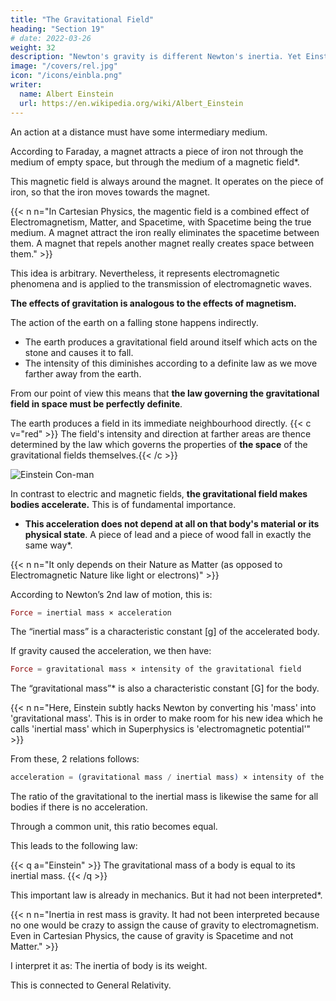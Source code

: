 ```yaml
---
title: "The Gravitational Field"
heading: "Section 19"
# date: 2022-03-26
weight: 32
description: "Newton's gravity is different Newton's inertia. Yet Einstein unites them"
image: "/covers/rel.jpg"
icon: "/icons/einbla.png"
writer:
  name: Albert Einstein
  url: https://en.wikipedia.org/wiki/Albert_Einstein
---
```



<!-- If drop a stone, why does it fall to the ground?” 

The usual is that it is attracted by the earth. 

Modern physics has a slightly different answer. -->

An action at a distance must have some intermediary medium. 
<!-- As a result of the more careful study
of electromagnetic phenomena, we have come to
regard action at a distance as a process impossible
without the intervention of 
medium.  -->

According to Faraday, a magnet attracts a piece of iron not through the medium of empty space, but through the medium of a magnetic field*. 

This magnetic field is always around the magnet. It operates on the piece of iron, so that the iron moves towards the magnet.


{{< n n="In Cartesian Physics, the magentic field is a combined effect of Electromagnetism, Matter, and Spacetime, with Spacetime being the true medium. A magnet attract the iron really eliminates the spacetime between them. A magnet that repels another magnet really creates space between them." >}}



This idea is arbitrary. Nevertheless, it represents electromagnetic phenomena and is applied to the transmission of electromagnetic waves.

**The effects of gravitation is analogous to the effects of magnetism.**

 <!-- also are regarded in an analogous manner. -->
The action of the earth on a falling stone happens indirectly. 
- The earth produces a gravitational field around itself which acts on the stone and causes it to fall. 
- The intensity of this diminishes according to a definite law as we move farther away from the earth. 

From our point of view this means that **the law governing the gravitational field in space must be perfectly definite**. 

<!-- , in order correctly to represent the diminution of gravitational action with the distance from operative bodies.  -->

The earth produces a field in its immediate neighbourhood directly. {{< c v="red" >}} The field's intensity and direction at farther areas are thence determined by the law which governs the properties of **the space** of the gravitational fields themselves.{{< /c >}}

![Einstein Con-man](/icons/einbla.png)

In contrast to electric and magnetic fields, **the gravitational field makes bodies accelerate.** This is of fundamental importance. 
- **This acceleration does not depend at all on that body's material or its physical state**. A piece of lead and a piece of wood fall in exactly the same way*. <!-- manner in a
gravitational field (in vacuo), when they start off from rest or with the same initial velocity.  -->


{{< n n="It only depends on their Nature as Matter (as opposed to Electromagnetic Nature like light or electrons)" >}}

<!-- exhibits a most remarkable property, which is of fundamental importance for what follows.  -->  <!-- Bodies solely affected by the influence of gravity accelerate. --> 

<!-- This law, which holds most accurately, can be expressed in a different form in the light of the following consideration. -->

According to Newton’s 2nd law of motion, this is:

``` elixir
Force = inertial mass × acceleration
```


The “inertial mass” is a characteristic constant [g] of the accelerated body.

If gravity caused the acceleration, we then have:

``` elixir
Force = gravitational mass × intensity of the gravitational field
```

The “gravitational mass”* is also a characteristic constant [G] for the body. 


{{< n n="Here, Einstein subtly hacks Newton by converting his 'mass' into 'gravitational  mass'. This is in order to make room for his new idea which he calls 'inertial mass' which in Superphysics is 'electromagnetic potential'" >}}


From these, 2 relations follows:

``` elixir
acceleration = (gravitational mass / inertial mass) × intensity of the gravitational field
```


<!-- If the acceleration were independent of the nature of the body and always the same for a given gravitational field, then the ratio of the gravitational to the inertial mass must likewise be the same for all bodies.  -->

<!-- We then make both types of mass the same as a law:  -->
<!--  By a suitable choice of units we can thus make this ratio equal to unity. We then have the following law=  -->

<!-- The gravitational mass of a body is equal to its inertial mass.

This means that weight is inertia and vice versa.  -->

<!-- It is true that this important law had hitherto been recorded in mechanics, but it had not been interpreted. A satisfactory interpretation can be obtained only if we recognise the following fact=  The same quality of a body manifests itself according to circumstances as “inertia” or as “weight” (lit. “heaviness”).  -->


The ratio of the gravitational to the inertial mass is likewise the same for all bodies if there is no acceleration.

<!--  the acceleration of a body is:
- independent of the nature and the condition of the body
- always the same for a given gravitational field -->

Through a common unit, this ratio becomes equal. 

This leads to the following law: 

{{< q a="Einstein" >}}
The gravitational mass of a body is equal to its inertial mass.
{{< /q >}}

This important law is already in mechanics. But it had not been interpreted*. 


{{< n n="Inertia in rest mass is gravity. It had not been interpreted because no one would be crazy to assign the cause of gravity to electromagnetism. Even in Cartesian Physics, the cause of gravity is Spacetime and not Matter." >}}


I interpret it as: The inertia of body is its weight. 

This is connected to General Relativity. 

<!-- A satisfactory interpretation can be
obtained only if we recognise the following fact:

The same quality of a body manifests itself according to circumstances as “inertia” or as
“weight” (lit. “heaviness”). 

In the following section we shall show to what extent this is
actually the case, and how this question is con-
nected with the general postulate of relativity. -->